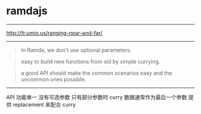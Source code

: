 # ramdajs

---

http://fr.umio.us/ranging-near-and-far/

---

> In Ramda, we don't use optional parameters.

> easy to build new functions from old by simple currying.

> a good API should make the common scenarios easy and the uncommon ones possible.

---

API 功能单一
没有可选参数
只有部分参数时 curry
数据通常作为最后一个参数
提供 replacement 来配合 curry
